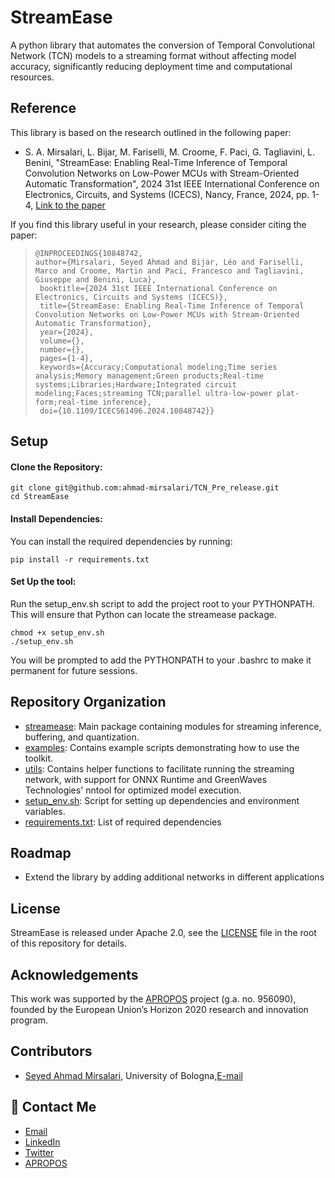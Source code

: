
# StreamEase
A python library that automates the conversion of Temporal Convolutional Network (TCN) models to a streaming format without affecting model accuracy, significantly reducing deployment time and computational
resources.

## Reference
This library is based on the research outlined in the following paper:

 - S. A. Mirsalari, L. Bijar, M. Fariselli, M. Croome, F. Paci, G. Tagliavini, L. Benini, "StreamEase: Enabling Real-Time Inference of Temporal Convolution Networks on Low-Power MCUs with Stream-Oriented Automatic Transformation", 2024 31st IEEE International Conference on Electronics, Circuits, and Systems (ICECS), Nancy, France, 2024, pp. 1-4, [Link to the paper](https://ieeexplore.ieee.org/abstract/document/10136916) 

 If you find this library useful in your research, please consider citing the paper:

 > ```
> @INPROCEEDINGS{10848742,
> author={Mirsalari, Seyed Ahmad and Bijar, Léo and Fariselli, Marco and Croome, Martin and Paci, Francesco and Tagliavini, Giuseppe and Benini, Luca},
>  booktitle={2024 31st IEEE International Conference on Electronics, Circuits and Systems (ICECS)}, 
>  title={StreamEase: Enabling Real-Time Inference of Temporal Convolution Networks on Low-Power MCUs with Stream-Oriented Automatic Transformation}, 
>  year={2024},
>  volume={},
>  number={},
>  pages={1-4},
>  keywords={Accuracy;Computational modeling;Time series analysis;Memory management;Green products;Real-time systems;Libraries;Hardware;Integrated circuit modeling;Faces;streaming TCN;parallel ultra-low-power plat-form;real-time inference},
>  doi={10.1109/ICECS61496.2024.10848742}}
> ```

## Setup
#### Clone the Repository:
~~~~~shell
git clone git@github.com:ahmad-mirsalari/TCN_Pre_release.git
cd StreamEase
~~~~~

#### Install Dependencies:
<!-- To ensure compatibility when checking network functionality, particularly with onnxruntime, I recommend using Python 3.10. This version has been found to work well with onnxruntime, avoiding some version conflicts that might occur with newer Python versions. -->
You can install the required dependencies by running:
~~~~~shell
pip install -r requirements.txt
~~~~~
#### Set Up the tool:
Run the setup_env.sh script to add the project root to your PYTHONPATH. This will ensure that Python can locate the streamease package.
~~~~~shell
chmod +x setup_env.sh
./setup_env.sh
~~~~~
You will be prompted to add the PYTHONPATH to your .bashrc to make it permanent for future sessions.

## Repository Organization
- [streamease](./streamease/): Main package containing modules for streaming inference, buffering, and quantization.
- [examples](./examples/): Contains example scripts demonstrating how to use the toolkit.
- [utils](./utils/): Contains helper functions to facilitate running the streaming network, with support for ONNX Runtime and GreenWaves Technologies' nntool for optimized model execution.
- [setup_env.sh](setup_env.sh): Script for setting up dependencies and environment variables.
- [requirements.txt](requirements.txt): List of required dependencies

## Roadmap

- Extend the library by adding additional networks in different applications


## License 
 StreamEase is released under Apache 2.0, see the [LICENSE](./LICENSE.md) file in the root of this repository for details.

## Acknowledgements
This work was supported by the [APROPOS](https://projects.tuni.fi/apropos/) project (g.a. no. 956090), founded by the European Union’s Horizon 2020 research and innovation program. 


## Contributors
- [Seyed Ahmad Mirsalari](https://github.com/ahmad-mirsalari), University of Bologna,[E-mail](mailto:seyedahmad.mirsalar2@unibo.it)


## 🚀 Contact Me
- [Email](mailto:seyedahmad.mirsalar2@unibo.it)
- [LinkedIn](https://www.linkedin.com/in/ahmad-mirsalari/)
- [Twitter](https://twitter.com/ahmad_mirsalari)
- [APROPOS](https://projects.tuni.fi/apropos/news/pr_esr_3/)
